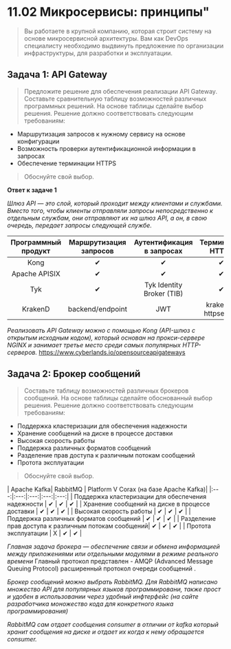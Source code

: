 
# 11.02 Микросервисы: принципы"
>Вы работаете в крупной компанию, которая строит систему на основе микросервисной архитектуры. Вам как DevOps специалисту необходимо выдвинуть предложение по организации инфраструктуры, для разработки и эксплуатации.

## Задача 1: API Gateway

>Предложите решение для обеспечения реализации API Gateway. Составьте сравнительную таблицу возможностей различных программных решений. На основе таблицы сделайте выбор решения.
>Решение должно соответствовать следующим требованиям:

* Маршрутизация запросов к нужному сервису на основе конфигурации
* Возможность проверки аутентификационной информации в запросах
* Обеспечение терминации HTTPS
>Обоснуйте свой выбор.

**Ответ к задаче 1**

*Шлюз API — это слой, который проходит между клиентами и службами. Вместо того, чтобы клиенты отправляли запросы непосредственно к отдельным службам, они отправляют их на шлюз API, а он, в свою очередь, передает запросы следующей службе.*

| Программный продукт | Маршрутизация запросов | Аутентификация в запросах | Терминация HTTPS | Модель распространения |
|:---:|:---:|:---:|:---:|:---:|
| Kong | ✔ | ✔ | ✔ | Open Source |
| Apache APISIX | ✔ | ✔ | ✔ | Open Source |
| Tyk           | ✔ | Tyk Identity Broker (TIB)  | ✔ | Open Source |
| KrakenD       | backend/endpoint | JWT | krakend-httpsecure | Open Source |

*Реализовать API Gateway можно с помощью Kong (API-шлюз с открытым исходным кодом), который основан на прокси-сервере NGINX и занимает третье место среди самых популярных HTTP-серверов.*
https://www.cyberlands.io/opensourceapigateways


## Задача 2: Брокер сообщений
>Составьте таблицу возможностей различных брокеров сообщений. На основе таблицы сделайте обоснованный выбор решения.
>Решение должно соответствовать следующим требованиям:

* Поддержка кластеризации для обеспечения надежности
* Хранение сообщений на диске в процессе доставки
* Высокая скорость работы
* Поддержка различных форматов сообщений
* Разделение прав доступа к различным потокам сообщений
* Протота эксплуатации
>Обоснуйте свой выбор.


| Apache Kafka| RabbitMQ  | Platform V Corax (на базе  Apache Kafka)|
|:---:|:---:|:---:|:---:|:---:|
| Поддержка кластеризации для обеспечения надежности   | ✔ | ✔ | ✔ |
| Хранение сообщений на диске в процессе доставки      | ✔ | ✔ | ✔ |
| Высокая скорость работы                              | ✔ | ✔ | ✔ |
| Поддержка различных форматов сообщений               | ✔ | ✔ | ✔ |
| Разделение прав доступа к различным потокам сообщений| ✔ | ✔ | ✔ |
| Протота эксплуатации                                 | X | ✔ | ✔ |

*Главная задача брокера — обеспечение связи и обмена информацией между приложениями или отдельными модулями в режиме реального времени* Главный протокол представлен - AMQP (Advanced Message Queuing Protocol) расширенный протокол очереди сообщений .

*Брокер сообщений можно выбрать RabbitMQ.* 
*Для RabbitMQ написано множество API для популярных языков программировани, также прост и удобен в использовании через удобный инфтерфейс (на сайте разработчика моножество кода для конкретного языка программирования)*

*RabbitMQ сам отдает сообщения consumer в отличии от kafka который хранит сообщения на диске и отдает их когда к нему обращается consumer.*